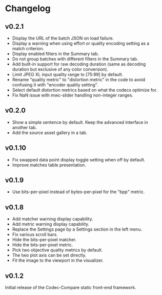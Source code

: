 # Changelog

## v0.2.1

- Display the URL of the batch JSON on load failure.
- Display a warning when using effort or quality encoding setting as a match
  criterion.
- Display enabled filters in the Summary tab.
- Do not group batches with different filters in the Summary tab.
- Add built-in support for raw decoding duration (same as decoding duration but
  exclusive of any color conversion).
- Limit JPEG XL input quality range to [75:99] by default.
- Rename "quality metric" to "distortion metric" in the code to avoid confusing
  it with "encoder quality setting".
- Select default distortion metrics based on what the codecs optimize for.
- Fix NaN issue with mwc-slider handling non-integer ranges.

## v0.2.0

- Show a simple sentence by default. Keep the advanced interface in another tab.
- Add the source asset gallery in a tab.

## v0.1.10

- Fix swapped data point display toggle setting when off by default.
- Improve matches table presentation.

## v0.1.9

- Use bits-per-pixel instead of bytes-per-pixel for the "bpp" metric.

## v0.1.8

- Add matcher warning display capability.
- Add metric warning display capability.
- Replace the Settings page by a Settings section in the left menu.
- Fix various scroll bars.
- Hide the bits-per-pixel matcher.
- Hide the bits-per-pixel metric.
- Pick two objective quality metrics by default.
- The two plot axis can be set directly.
- Fit the image to the viewport in the visualizer.

## v0.1.2

Initial release of the Codec-Compare static front-end framework.
